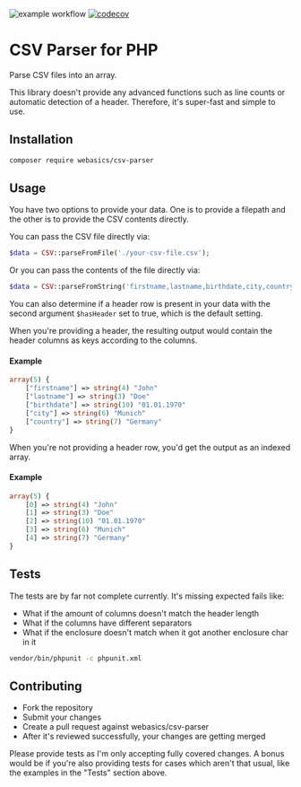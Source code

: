 ![example workflow](https://github.com/webasics/csv-parser/actions/workflows/php.yml/badge.svg)
[![codecov](https://codecov.io/gh/webasics/csv-parser/branch/main/graph/badge.svg?token=P0Y8PPHJ64)](https://codecov.io/gh/webasics/csv-parser)

# CSV Parser for PHP

Parse CSV files into an array. 

This library doesn't provide any advanced functions such as line counts or automatic detection of a header.
Therefore, it's super-fast and simple to use.

## Installation

```bash
composer require webasics/csv-parser
```

## Usage

You have two options to provide your data. One is to provide a filepath and the other is to provide the CSV contents directly.

You can pass the CSV file directly via:

```php
$data = CSV::parseFromFile('./your-csv-file.csv');
```

Or you can pass the contents of the file directly via:

```php
$data = CSV::parseFromString('firstname,lastname,birthdate,city,country');
```

You can also determine if a header row is present in your data with the second argument ```$hasHeader``` set to true, which is the default setting.

When you're providing a header, the resulting output would contain the header columns as keys according to the columns.

#### Example

```php
array(5) {
    ["firstname"] => string(4) "John"
    ["lastname"] => string(3) "Doe"
    ["birthdate"] => string(10) "01.01.1970"
    ["city"] => string(6) "Munich"
    ["country"] => string(7) "Germany"
}
```

When you're not providing a header row, you'd get the output as an indexed array.

#### Example

```php
array(5) {
    [0] => string(4) "John"
    [1] => string(3) "Doe"
    [2] => string(10) "01.01.1970"
    [3] => string(6) "Munich"
    [4] => string(7) "Germany"
}
```

## Tests

The tests are by far not complete currently.
It's missing expected fails like:
- What if the amount of columns doesn't match the header length
- What if the columns have different separators
- What if the enclosure doesn't match when it got another enclosure char in it

```bash
vendor/bin/phpunit -c phpunit.xml
```

## Contributing

- Fork the repository
- Submit your changes 
- Create a pull request against webasics/csv-parser
- After it's reviewed successfully, your changes are getting merged

Please provide tests as I'm only accepting fully covered changes. A bonus would be if you're also providing tests for cases which aren't that usual, like the examples in the "Tests" section above.
